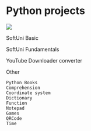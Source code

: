 # Python projects
![](..\LearningPython\python1.jpg)

SoftUni Basic

SoftUni Fundamentals 

YouTube Downloader converter


Other

    Python Books
    Comprehension
    Coordinate system
    Dictionary
    Function
    Notepad
    Games
    QRCode
    Time
